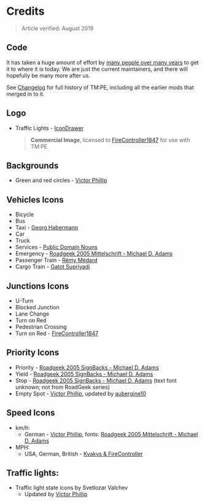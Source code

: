 # Credits
> Article verified: August 2019

## Code

It has taken a huge amount of effort by [many people over many years](https://github.com/krzychu124/Cities-Skylines-Traffic-Manager-President-Edition/network/members) to get it to where it is today. We are just the current maintainers, and there will hopefully be many more after us.

See [Changelog](https://github.com/krzychu124/Cities-Skylines-Traffic-Manager-President-Edition/blob/master/CHANGELOG.md) for full history of TM:PE, including all the earlier mods that merged in to it.

## Logo

* Traffic Lights - [IconDrawer](http://www.icondrawer.com/icons_512_addon_preview.php)  
    > **Commercial Image**, licensed to [FireController1847](https://github.com/FireController1847) for use with TM:PE

## Backgrounds

* Green and red circles - [Victor Phillip](https://github.com/VictorPhilipp)

## Vehicles Icons

* Bicycle
* Bus
* Taxi - [Georg Habermann](https://thenounproject.com/term/taxi/10383/)
* Car
* Truck
* Services - [Public Domain Nouns](https://thenounproject.com/term/recycle/60/)
* Emergency - [Roadgeek 2005 Mittelschrift - Michael D. Adams](https://www.fontspace.com/michael-d-adams/roadgeek-2005/2890/charmap)
* Passenger Train - [Rémy Médard](https://thenounproject.com/term/passenger/188591/)
* Cargo Train - [Gatot Supriyadi](https://thenounproject.com/term/boxes/2133988/)

## Junctions Icons

* U-Turn
* Blocked Junction
* Lane Change
* Turn on Red
* Pedestrian Crossing
* Turn on Red - [FireController1847](https://github.com/FireController1847)

## Priority Icons

* Priority - [Roadgeek 2005 SignBacks - Michael D. Adams](https://www.fontspace.com/michael-d-adams/roadgeek-2005/2910/charmap)
* Yield - [Roadgeek 2005 SignBacks - Michael D. Adams](https://www.fontspace.com/michael-d-adams/roadgeek-2005/2910/charmap)
* Stop - [Roadgeek 2005 SignBacks - Michael D. Adams](https://www.fontspace.com/michael-d-adams/roadgeek-2005/2910/charmap) (text font unknown; not from RoadGeek series)
* Empty Spot - [Victor Phillip](https://github.com/VictorPhilipp), updated by [aubergine10](https://github.com/aubergine10)

## Speed Icons

* km/h:
    * German - [Victor Phillip](https://github.com/VictorPhilipp), fonts: [Roadgeek 2005 Mittelschrift - Michael D. Adams](https://www.fontspace.com/michael-d-adams/roadgeek-2005/2890/charmap)
* MPH:
   * USA, German, British - [Kvakvs & FireController](https://github.com/krzychu124/Cities-Skylines-Traffic-Manager-President-Edition/pull/384)

## Traffic lights:

* Traffic light state icons by Svetlozar Valchev
    * Updated by [Victor Phillip](https://github.com/VictorPhilipp)